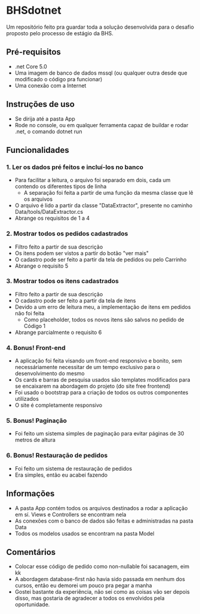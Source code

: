# BHSdotnet

Um repositório feito pra guardar toda a solução desenvolvida para o desafio proposto pelo processo de estágio da BHS.

## Pré-requisitos
* .net Core 5.0
* Uma imagem de banco de dados mssql (ou qualquer outra desde que modificado o código pra funcionar)
* Uma conexão com a Internet

## Instruções de uso
* Se dirija até a pasta App
* Rode no console, ou em qualquer ferramenta capaz de buildar e rodar .net, o comando dotnet run 

## Funcionalidades

### 1. Ler os dados pré feitos e incluí-los no banco
* Para facilitar a leitura, o arquivo foi separado em dois, cada um contendo os diferentes tipos de linha
    * A separação foi feita a partir de uma função da mesma classe que lê os arquivos
* O arquivo é lido a partir da classe "DataExtractor", presente no caminho Data/tools/DataExtractor.cs
* Abrange os requisitos de 1 a 4

### 2. Mostrar todos os pedidos cadastrados
* Filtro feito a partir de sua descrição
* Os itens podem ser vistos a partir do botão "ver mais"
* O cadastro pode ser feito a partir da tela de pedidos ou pelo Carrinho
* Abrange o requisito 5

### 3. Mostrar todos os itens cadastrados
* Filtro feito a partir de sua descrição
* O cadastro pode ser feito a partir da tela de itens
* Devido a um erro de leitura meu, a implementação de itens em pedidos não foi feita
  * Como placeholder, todos os novos itens são salvos no pedido de Código 1
* Abrange parcialmente o requisito 6

### 4. Bonus! Front-end
* A aplicação foi feita visando um front-end responsivo e bonito, sem necessáriamente necessitar de um tempo exclusivo para o desenvolvimento do mesmo
* Os cards e barras de pesquisa usados são templates modificados para se encaixarem na abordagem do projeto (do site free frontend)
* Foi usado o bootstrap para a criação de todos os outros componentes utilizados
* O site é completamente responsivo
  
### 5. Bonus! Paginação
* Foi feito um sistema simples de paginação para evitar páginas de 30 metros de altura
  
### 6. Bonus! Restauração de pedidos
* Foi feito um sistema de restauração de pedidos
* Era simples, então eu acabei fazendo

## Informações
* A pasta App contém todos os arquivos destinados a rodar a aplicação em sí. Views e Controllers se encontram nela
* As conexões com o banco de dados são feitas e administradas na pasta Data
* Todos os modelos usados se encontram na pasta Model

## Comentários

* Colocar esse código de pedido como non-nullable foi sacanagem, eim kk
* A abordagem database-first não havia sido passada em nenhum dos cursos, então eu demorei um pouco pra pegar a manha
* Gostei bastante da experiência, não sei como as coisas vão ser depois disso, mas gostaria de agradecer a todos os envolvidos pela oportunidade.
